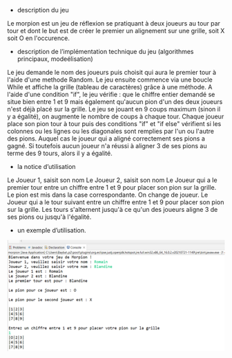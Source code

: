 - description du jeu

Le morpion est un jeu de réflexion se pratiquant à deux joueurs au tour par tour et dont le but est de créer le premier un alignement sur une grille, soit X soit O en l'occurence.

- description de l’implémentation technique du jeu (algorithmes principaux, modeélisation)

Le jeu demande le nom des joueurs puis choisit qui aura le premier tour à l'aide d'une methode Random. Le jeu ensuite commence via une boucle While et affiche la grille (tableau de caractères) grâce à une méthode. A l'aide d'une condition "if", le jeu vérifie : que le chiffre entier demandé se situe bien entre 1 et 9 mais également qu'aucun pion d'un des deux joueurs n'est déjà placé sur la grille. Le jeu se jouant en 9 coups maximum (sinon il y a égalité), on augmente le nombre de coups à chaque tour. Chaque joueur place son pion tour à tour puis des conditions "if" et "if else" vérifient si les colonnes ou les lignes ou les diagonales sont remplies par l'un ou l'autre des pions. Auquel cas le joueur qui a aligné correctement ses pions a gagné. Si toutefois aucun joueur n'a réussi à aligner 3 de ses pions au terme des 9 tours, alors il y a égalité. 

- la notice d’utilisation

Le Joueur 1, saisit son nom
Le Joueur 2, saisit son nom
Le Joueur qui a le premier tour entre un chiffre entre 1 et 9 pour placer son pion sur la grille. Le pion est mis dans la case correspondante. On change de joueur.
Le Joueur qui a le tour suivant entre un chiffre entre 1 et 9 pour placer son pion sur la grille. Les tours s'alternent jusqu'à ce qu'un des joueurs aligne 3 de ses pions ou jusqu'à l'égalité.

- un exemple d’utilisation.

![alt text](https://github.com/BlandineBajard/morpion/blob/8be9a521d5c747aaee7ab9bd0b3b11b1d138beb7/morpion.png "Exemple utilisation")

